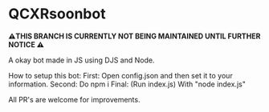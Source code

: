# QCXRsoonbot

**⚠️THIS BRANCH IS CURRENTLY NOT BEING MAINTAINED UNTIL FURTHER NOTICE ⚠️**

A okay bot made in JS using DJS and Node.


How to setup this bot:
First: Open config.json and then set it to your information. 
Second: Do npm i
Final: (Run index.js) With "node index.js"

All PR's are welcome for improvements.
